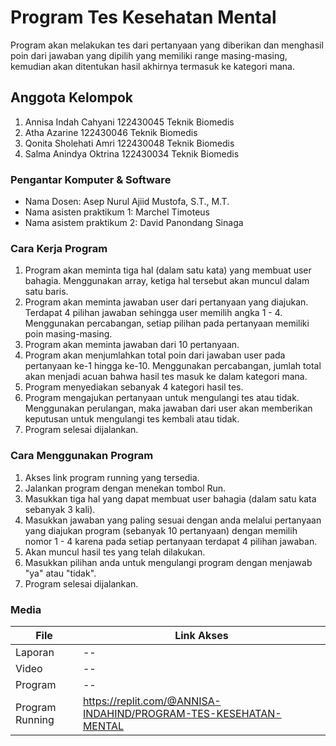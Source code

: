# Program Tes Kesehatan Mental
Program akan melakukan tes dari pertanyaan yang diberikan dan menghasil poin dari jawaban yang dipilih yang memiliki range masing-masing, kemudian akan ditentukan hasil akhirnya termasuk ke kategori mana.
## Anggota Kelompok
1. Annisa Indah Cahyani	122430045 Teknik Biomedis
2. Atha Azarine 122430046 Teknik Biomedis
3. Qonita Sholehati Amri 122430048 Teknik Biomedis
4. Salma Anindya Oktrina 122430034 Teknik Biomedis

### Pengantar Komputer & Software
- Nama Dosen: Asep Nurul Ajiid Mustofa, S.T., M.T.
- Nama asisten praktikum 1: Marchel Timoteus
- Nama asistem praktikum 2: David Panondang Sinaga

### Cara Kerja Program
1. Program akan meminta tiga hal (dalam satu kata) yang membuat user bahagia. Menggunakan array, ketiga hal tersebut akan muncul dalam satu baris.
2. Program akan meminta jawaban user dari pertanyaan yang diajukan. Terdapat 4 pilihan jawaban sehingga user memilih angka 1 - 4. Menggunakan percabangan, setiap pilihan pada pertanyaan memiliki poin masing-masing.
3. Program akan meminta jawaban dari 10 pertanyaan.
4. Program akan menjumlahkan total poin dari jawaban user pada pertanyaan ke-1 hingga ke-10. Menggunakan percabangan, jumlah total akan menjadi acuan bahwa hasil tes masuk ke dalam kategori mana.
5. Program menyediakan sebanyak 4 kategori hasil tes.
6. Program mengajukan pertanyaan untuk mengulangi tes atau tidak. Menggunakan perulangan, maka jawaban dari user akan memberikan keputusan untuk mengulangi tes kembali atau tidak.
7. Program selesai dijalankan.

### Cara Menggunakan Program
1. Akses link program running yang tersedia.
2. Jalankan program dengan menekan tombol Run.
3. Masukkan tiga hal yang dapat membuat user bahagia (dalam satu kata sebanyak 3 kali).
4. Masukkan jawaban yang paling sesuai dengan anda melalui pertanyaan yang diajukan program (sebanyak 10 pertanyaan) dengan memilih nomor 1 - 4 karena pada setiap pertanyaan terdapat 4 pilihan jawaban.
5. Akan muncul hasil tes yang telah dilakukan.
6. Masukkan pilihan anda untuk mengulangi program dengan menjawab "ya" atau "tidak".
7. Program selesai dijalankan.
### Media
| File | Link Akses |
| ------ | ------ |
| Laporan | -- |
| Video | -- |
| Program | -- |
| Program Running | https://replit.com/@ANNISA-INDAHIND/PROGRAM-TES-KESEHATAN-MENTAL |


